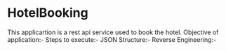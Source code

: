 # HotelBooking
This applicartion is a rest api service used to book the hotel.
Objective of application:-
Steps to execute:-
JSON Structure:-
Reverse Engineering:-
